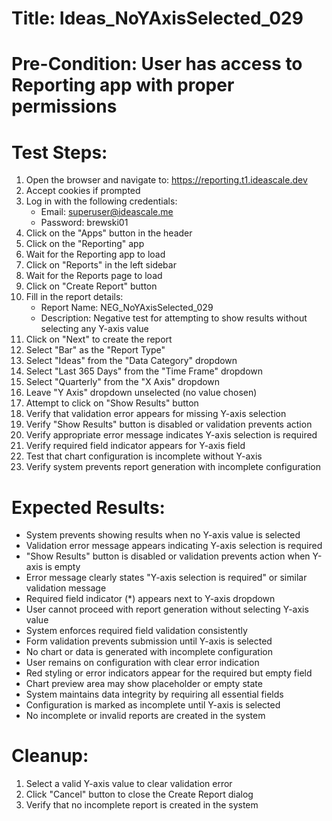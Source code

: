 # Title: Ideas_NoYAxisSelected_029

# Pre-Condition: User has access to Reporting app with proper permissions

# Test Steps:
1. Open the browser and navigate to: https://reporting.t1.ideascale.dev
2. Accept cookies if prompted
3. Log in with the following credentials:
   - Email: superuser@ideascale.me
   - Password: brewski01
4. Click on the "Apps" button in the header
5. Click on the "Reporting" app
6. Wait for the Reporting app to load
7. Click on "Reports" in the left sidebar
8. Wait for the Reports page to load
9. Click on "Create Report" button
10. Fill in the report details:
    - Report Name: NEG_NoYAxisSelected_029
    - Description: Negative test for attempting to show results without selecting any Y-axis value
11. Click on "Next" to create the report
12. Select "Bar" as the "Report Type"
13. Select "Ideas" from the "Data Category" dropdown
14. Select "Last 365 Days" from the "Time Frame" dropdown
15. Select "Quarterly" from the "X Axis" dropdown
16. Leave "Y Axis" dropdown unselected (no value chosen)
17. Attempt to click on "Show Results" button
18. Verify that validation error appears for missing Y-axis selection
19. Verify "Show Results" button is disabled or validation prevents action
20. Verify appropriate error message indicates Y-axis selection is required
21. Verify required field indicator appears for Y-axis field
22. Test that chart configuration is incomplete without Y-axis
23. Verify system prevents report generation with incomplete configuration

# Expected Results:
- System prevents showing results when no Y-axis value is selected
- Validation error message appears indicating Y-axis selection is required
- "Show Results" button is disabled or validation prevents action when Y-axis is empty
- Error message clearly states "Y-axis selection is required" or similar validation message
- Required field indicator (*) appears next to Y-axis dropdown
- User cannot proceed with report generation without selecting Y-axis value
- System enforces required field validation consistently
- Form validation prevents submission until Y-axis is selected
- No chart or data is generated with incomplete configuration
- User remains on configuration with clear error indication
- Red styling or error indicators appear for the required but empty field
- Chart preview area may show placeholder or empty state
- System maintains data integrity by requiring all essential fields
- Configuration is marked as incomplete until Y-axis is selected
- No incomplete or invalid reports are created in the system

# Cleanup:
1. Select a valid Y-axis value to clear validation error
2. Click "Cancel" button to close the Create Report dialog
3. Verify that no incomplete report is created in the system